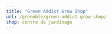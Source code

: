 ```yaml
---
title: "Green Addict Grow Shop"
url: /grenoble/green-addict-grow-shop/
shop: centre de jardinage
---
```

